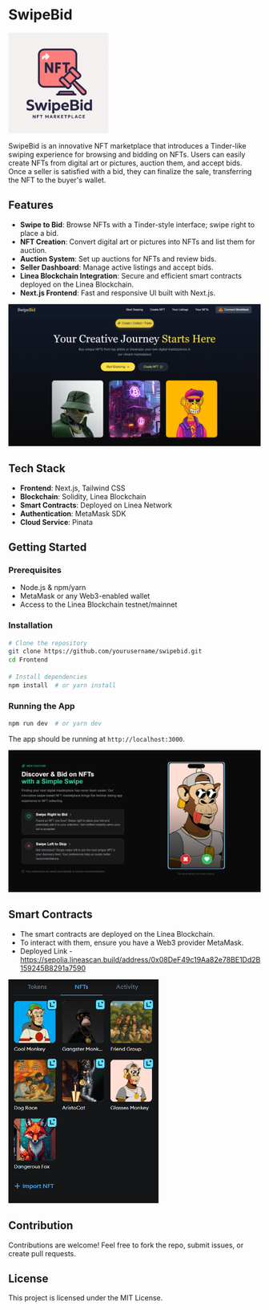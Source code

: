 # SwipeBid

<img src="https://github.com/AdityaAnandCodes/SwipeBid/blob/main/FrontEnd/public/Showcase/Logo.png" alt="SwipeBid Logo" width="200"/>

SwipeBid is an innovative NFT marketplace that introduces a Tinder-like swiping experience for browsing and bidding on NFTs. Users can easily create NFTs from digital art or pictures, auction them, and accept bids. Once a seller is satisfied with a bid, they can finalize the sale, transferring the NFT to the buyer's wallet.

## Features

- **Swipe to Bid**: Browse NFTs with a Tinder-style interface; swipe right to place a bid.
- **NFT Creation**: Convert digital art or pictures into NFTs and list them for auction.
- **Auction System**: Set up auctions for NFTs and review bids.
- **Seller Dashboard**: Manage active listings and accept bids.
- **Linea Blockchain Integration**: Secure and efficient smart contracts deployed on the Linea Blockchain.
- **Next.js Frontend**: Fast and responsive UI built with Next.js.

![Swipe Interface](https://github.com/AdityaAnandCodes/SwipeBid/blob/main/FrontEnd/public/Showcase/HeroSection.png)

## Tech Stack

- **Frontend**: Next.js, Tailwind CSS
- **Blockchain**: Solidity, Linea Blockchain
- **Smart Contracts**: Deployed on Linea Network
- **Authentication**: MetaMask SDK
- **Cloud Service**: Pinata

## Getting Started

### Prerequisites
- Node.js & npm/yarn
- MetaMask or any Web3-enabled wallet
- Access to the Linea Blockchain testnet/mainnet

### Installation
```sh
# Clone the repository
git clone https://github.com/yourusername/swipebid.git
cd Frontend

# Install dependencies
npm install  # or yarn install
```

### Running the App
```sh
npm run dev  # or yarn dev
```
The app should be running at `http://localhost:3000`.

![Dashboard View](https://github.com/AdityaAnandCodes/SwipeBid/blob/main/FrontEnd/public/Showcase/Feature.png)

## Smart Contracts
- The smart contracts are deployed on the Linea Blockchain.
- To interact with them, ensure you have a Web3 provider MetaMask.
- Deployed Link - https://sepolia.lineascan.build/address/0x08DeF49c19Aa82e78BE1Dd2B159245B8291a7590 

<img src="https://github.com/AdityaAnandCodes/SwipeBid/blob/main/FrontEnd/public/Showcase/MetaMaskSS.png" alt="Metamask SS" width="300" />

## Contribution
Contributions are welcome! Feel free to fork the repo, submit issues, or create pull requests.

## License
This project is licensed under the MIT License.

